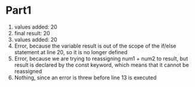 # Part1
1. values added: 20
2. final result: 20
3. values added: 20
4. Error, because the variable result is out of the scope of the if/else statement at line 20, so it is no longer defined
5. Error, because we are trying to reassigning num1 + num2 to result, but result is declared by the const keyword, which means that it cannot be reassigned
6. Nothing, since an error is threw before line 13 is executed
